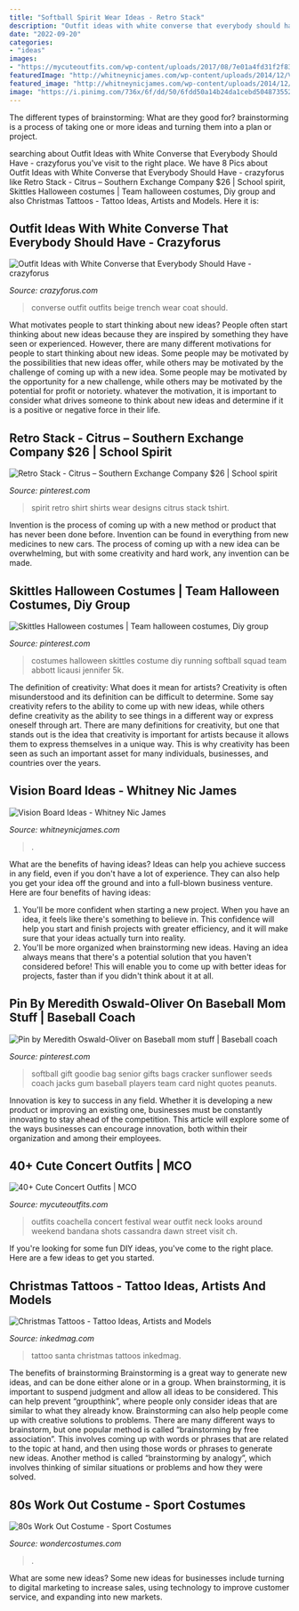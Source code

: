 ```yaml
---
title: "Softball Spirit Wear Ideas - Retro Stack"
description: "Outfit ideas with white converse that everybody should have"
date: "2022-09-20"
categories:
- "ideas"
images:
- "https://mycuteoutfits.com/wp-content/uploads/2017/08/7e01a4fd31f2f83a7e696241f8d5c147-1.jpg"
featuredImage: "http://whitneynicjames.com/wp-content/uploads/2014/12/Vision-Board-Ideas.jpg"
featured_image: "http://whitneynicjames.com/wp-content/uploads/2014/12/Vision-Board-Ideas.jpg"
image: "https://i.pinimg.com/736x/6f/dd/50/6fdd50a14b24da1cebd50487355246de--team-costumes-running-costumes.jpg"
---
```



The different types of brainstorming: What are they good for?
brainstorming is a process of taking one or more ideas and turning them into a plan or project.

	

		
searching about Outfit Ideas with White Converse that Everybody Should Have - crazyforus you've visit to the right place. We have 8 Pics about Outfit Ideas with White Converse that Everybody Should Have - crazyforus like Retro Stack - Citrus – Southern Exchange Company $26 | School spirit, Skittles Halloween costumes | Team halloween costumes, Diy group and also Christmas Tattoos - Tattoo Ideas, Artists and Models. Here it is:
		
    
## Outfit Ideas With White Converse That Everybody Should Have - Crazyforus

<img loading=lazy src="https://www.justthedesign.com/wp-content/uploads/2015/06/converse-12.jpg" onerror="this.onerror=null;this.src='https://tse4.mm.bing.net/th?id=OIP.ELhg8kIzbOvniudyTVT0rgHaLH&amp;pid=15.1';" alt="Outfit Ideas with White Converse that Everybody Should Have - crazyforus">

_Source: crazyforus.com_

>converse outfit outfits beige trench wear coat should. 

	

What motivates people to start thinking about new ideas?
People often start thinking about new ideas because they are inspired by something they have seen or experienced. However, there are many different motivations for people to start thinking about new ideas. Some people may be motivated by the possibilities that new ideas offer, while others may be motivated by the challenge of coming up with a new idea. Some people may be motivated by the opportunity for a new challenge, while others may be motivated by the potential for profit or notoriety. whatever the motivation, it is important to consider what drives someone to think about new ideas and determine if it is a positive or negative force in their life.

    
## Retro Stack - Citrus – Southern Exchange Company $26 | School Spirit

<img loading=lazy src="https://i.pinimg.com/736x/dd/15/5e/dd155e9b33e241089df1d2b074077ae1.jpg" onerror="this.onerror=null;this.src='https://tse3.mm.bing.net/th?id=OIP.o7XVlpT3P8RiUMMV6h3DXAHaG4&amp;pid=15.1';" alt="Retro Stack - Citrus – Southern Exchange Company $26 | School spirit">

_Source: pinterest.com_

>spirit retro shirt shirts wear designs citrus stack tshirt. 

	

Invention is the process of coming up with a new method or product that has never been done before. Invention can be found in everything from new medicines to new cars. The process of coming up with a new idea can be overwhelming, but with some creativity and hard work, any invention can be made.

    
## Skittles Halloween Costumes | Team Halloween Costumes, Diy Group

<img loading=lazy src="https://i.pinimg.com/736x/6f/dd/50/6fdd50a14b24da1cebd50487355246de--team-costumes-running-costumes.jpg" onerror="this.onerror=null;this.src='https://tse1.mm.bing.net/th?id=OIP.S--gP-dFh1Cjqa8S1ll5ZAHaJ4&amp;pid=15.1';" alt="Skittles Halloween costumes | Team halloween costumes, Diy group">

_Source: pinterest.com_

>costumes halloween skittles costume diy running softball squad team abbott licausi jennifer 5k. 

	

The definition of creativity: What does it mean for artists?
Creativity is often misunderstood and its definition can be difficult to determine. Some say creativity refers to the ability to come up with new ideas, while others define creativity as the ability to see things in a different way or express oneself through art. There are many definitions for creativity, but one that stands out is the idea that creativity is important for artists because it allows them to express themselves in a unique way. This is why creativity has been seen as such an important asset for many individuals, businesses, and countries over the years.

    
## Vision Board Ideas - Whitney Nic James

<img loading=lazy src="http://whitneynicjames.com/wp-content/uploads/2014/12/Vision-Board-Ideas.jpg" onerror="this.onerror=null;this.src='https://tse4.mm.bing.net/th?id=OIP.41K0mQFiTlUcJglyUJjciAHaHa&amp;pid=15.1';" alt="Vision Board Ideas - Whitney Nic James">

_Source: whitneynicjames.com_

>. 

	

What are the benefits of having ideas?
Ideas can help you achieve success in any field, even if you don't have a lot of experience. They can also help you get your idea off the ground and into a full-blown business venture. Here are four benefits of having ideas: 
1. You'll be more confident when starting a new project. When you have an idea, it feels like there's something to believe in. This confidence will help you start and finish projects with greater efficiency, and it will make sure that your ideas actually turn into reality. 
2. You'll be more organized when brainstorming new ideas. Having an idea always means that there's a potential solution that you haven't considered before! This will enable you to come up with better ideas for projects, faster than if you didn't think about it at all. 

    
## Pin By Meredith Oswald-Oliver On Baseball Mom Stuff | Baseball Coach

<img loading=lazy src="https://i.pinimg.com/736x/7e/d8/17/7ed817d789e403bb43f86d62974efd0c--softball-gifts-softball-goodie-bag-ideas.jpg" onerror="this.onerror=null;this.src='https://tse3.mm.bing.net/th?id=OIP.5-7hh6DKbXbfgpU8kGs2-QAAAA&amp;pid=15.1';" alt="Pin by Meredith Oswald-Oliver on Baseball mom stuff | Baseball coach">

_Source: pinterest.com_

>softball gift goodie bag senior gifts bags cracker sunflower seeds coach jacks gum baseball players team card night quotes peanuts. 

	

Innovation is key to success in any field. Whether it is developing a new product or improving an existing one, businesses must be constantly innovating to stay ahead of the competition. This article will explore some of the ways businesses can encourage innovation, both within their organization and among their employees.

    
## 40+ Cute Concert Outfits | MCO

<img loading=lazy src="https://mycuteoutfits.com/wp-content/uploads/2017/08/7e01a4fd31f2f83a7e696241f8d5c147-1.jpg" onerror="this.onerror=null;this.src='https://tse3.mm.bing.net/th?id=OIP.tUhZJE0xjg_s4TsWIUwTZAHaLH&amp;pid=15.1';" alt="40+ Cute Concert Outfits | MCO">

_Source: mycuteoutfits.com_

>outfits coachella concert festival wear outfit neck looks around weekend bandana shots cassandra dawn street visit ch. 

	

If you're looking for some fun DIY ideas, you've come to the right place. Here are a few ideas to get you started.

    
## Christmas Tattoos - Tattoo Ideas, Artists And Models

<img loading=lazy src="https://www.inkedmag.com/.image/t_share/MTU5MDMyMzAwMTg0MTUxODMy/christmastattoosfeature.jpg" onerror="this.onerror=null;this.src='https://tse2.mm.bing.net/th?id=OIP.1CcSb_R36znpz1gfqeI1hQHaHa&amp;pid=15.1';" alt="Christmas Tattoos - Tattoo Ideas, Artists and Models">

_Source: inkedmag.com_

>tattoo santa christmas tattoos inkedmag. 

	

The benefits of brainstorming
Brainstorming is a great way to generate new ideas, and can be done either alone or in a group. When brainstorming, it is important to suspend judgment and allow all ideas to be considered. This can help prevent “groupthink”, where people only consider ideas that are similar to what they already know. Brainstorming can also help people come up with creative solutions to problems.
There are many different ways to brainstorm, but one popular method is called “brainstorming by free association”. This involves coming up with words or phrases that are related to the topic at hand, and then using those words or phrases to generate new ideas. Another method is called “brainstorming by analogy”, which involves thinking of similar situations or problems and how they were solved.

    
## 80s Work Out Costume - Sport Costumes

<img loading=lazy src="https://img.wondercostumes.com/imgzoom/prod2015/80s-work-out-costume-adult-costume.jpg" onerror="this.onerror=null;this.src='https://tse3.mm.bing.net/th?id=OIP.-hXen3dXpWvIO2sRj3KzwwHaKX&amp;pid=15.1';" alt="80s Work Out Costume - Sport Costumes">

_Source: wondercostumes.com_

>. 

	

What are some new ideas?
Some new ideas for businesses include turning to digital marketing to increase sales, using technology to improve customer service, and expanding into new markets.

